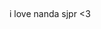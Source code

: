 <marquee scrolldelay="700" title="Ini Muncul Saat Hover">Selamat Malam..</marquee>

i love nanda sjpr <3
